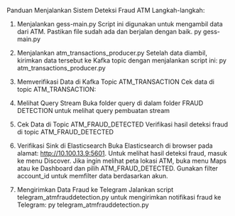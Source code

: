 Panduan Menjalankan Sistem Deteksi Fraud ATM
Langkah-langkah:
1. Menjalankan gess-main.py
Script ini digunakan untuk mengambil data dari ATM. Pastikan file sudah ada dan berjalan dengan baik.
py gess-main.py 


2. Menjalankan atm_transactions_producer.py
Setelah data diambil, kirimkan data tersebut ke Kafka topic dengan menjalankan script ini:
py atm_transactions_producer.py


3. Memverifikasi Data di Kafka Topic ATM_TRANSACTION
Cek data di topic ATM_TRANSACTION:
4. Melihat Query Stream
Buka folder query di dalam folder FRAUD DETECTION untuk melihat query pembuatan stream
5. Cek Data di Topic ATM_FRAUD_DETECTED
Verifikasi hasil deteksi fraud di topic ATM_FRAUD_DETECTED
6. Verifikasi Sink di Elasticsearch
Buka Elasticsearch di browser pada alamat: http://10.100.13.9:5601.
Untuk melihat hasil deteksi fraud, masuk ke menu Discover.
Jika ingin melihat peta lokasi ATM, buka menu Maps atau ke Dashboard dan pilih ATM_FRAUD_DETECTED.
Gunakan filter account_id untuk memfilter data berdasarkan akun.

7. Mengirimkan Data Fraud ke Telegram
Jalankan script telegram_atmfrauddetection.py untuk mengirimkan notifikasi fraud ke Telegram:
py telegram_atmfrauddetection.py





